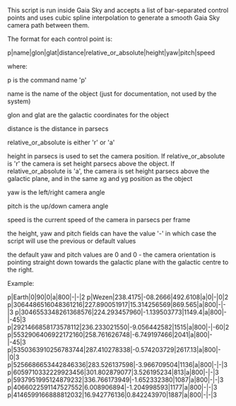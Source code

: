 This script is run inside Gaia Sky and accepts a list of bar-separated control points and uses cubic spline interpolation to generate a smooth Gaia Sky camera path between them.

The format for each control point is:

p|name|glon|glat|distance|relative_or_absolute|height|yaw|pitch|speed

where:

p is the command name 'p'

name is the name of the object (just for documentation, not used by the system)

glon and glat are the galactic coordinates for the object

distance is the distance in parsecs

relative_or_absolute is either 'r' or 'a'

height in parsecs is used to set the camera position. If relative_or_absolute is 'r' the camera is set height parsecs above the object.
If relative_or_absolute is 'a', the camera is set height parsecs above the galactic plane, and in the same xg and yg position as the object

yaw is the left/right camera angle

pitch is the up/down camera angle

speed is the current speed of the camera in parsecs per frame

the height, yaw and pitch fields can have the value '-' in which case the script will use the previous or default values

the default yaw and pitch values are 0 and 0 - the camera orientation is pointing straight down towards the galactic plane with the galactic centre to the right.

Example:

p|Earth|0|90|0|a|800|-|-|2
p|Wezen|238.4175|-08.2666|492.6108|a|0|-|0|2
p|3064486516048361216|227.890051917|15.314256569|869.565|a|800|-|-|3
p|3046553348261368576|224.293457960|-1.139503773|1149.4|a|800|-|-45|3
p|2921466858173578112|236.233021550|-9.056442582|1515|a|800|-|-60|2
p|5532906406922172160|258.761626748|-6.749197466|2041|a|800|-|-45|3
p|5350363910256783744|287.410278338|-0.574203729|2617.13|a|800|-|0|3
p|5256686653442846336|283.526137598|-3.966709504|1136|a|800|-|-|3
p|6059710332229923456|301.802879077|3.526195234|813|a|800|-|-|3
p|5937951995124879232|336.766173949|-1.652332380|1087|a|800|-|-|3
p|4066022591147527552|6.008906894|-1.204998593|1177|a|800|-|-|3
p|4146599166888812032|16.942776136|0.842243970|1887|a|800|-|-|3

